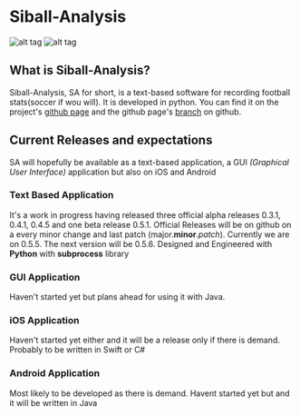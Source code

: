 # Siball-Analysis 
![alt tag](https://img.shields.io/badge/lines-1000%2B-brightgreen.svg)
![alt tag](https://img.shields.io/badge/commits-100%2B-green.svg)
## What is Siball-Analysis?
Siball-Analysis, SA for short, is a text-based software for recording football stats(soccer if wou will). It is developed in python.  You can find it on the project's [github page](https://mangafas.github.io/siball-analysis/) and the github page's [branch](https://github.com/mangafas/siball-analysis/tree/gh-pages) on github.

## Current Releases and expectations
SA will hopefully be available as a text-based application, a GUI *(Graphical User Interface)* application but also on iOS and Android

### Text Based Application
It's a work in progress having released three official alpha releases 0.3.1, 0.4.1, 0.4.5 and one beta release 0.5.1. Official Releases will be on github on a every minor change and last patch (major.__minor__._patch_). Currently we are on 0.5.5. The next version will be 0.5.6. Designed and Engineered with **Python** with **subprocess** library

### GUI Application
Haven't started yet but plans ahead for using it with Java. 

### iOS Application
Haven't started yet either and it will be a release only if there is demand. Probably to be written in Swift or C#

### Android Application
Most likely to be developed as there is demand. Havent started yet but and it will be written in Java




